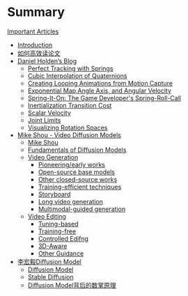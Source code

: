 # Summary

[Important Articles]()

- [Introduction](README.md)
- [如何高效读论文](./ReadPapers.md)
- [Daniel Holden’s Blog]()
  - [Perfect Tracking with Springs](DanielHolden’sBlog/PerfectTrackingwithSprings.md)
  - [Cubic Interpolation of Quaternions](DanielHolden’sBlog/CubicInterpolationofQuaternions.md)
  - [Creating Looping Animations from Motion Capture](DanielHolden’sBlog/CreatingLoopingAnimationsfromMotionCapture.md)
  - [Exponential Map,Angle Axis, and Angular Velocity](DanielHolden’sBlog/ExponentialMapAngleAxisandAngularVelocity.md)
  - [Spring-It-On: The Game Developer's Spring-Roll-Call](DanielHolden’sBlog/Spring-It-OnTheGameDeveloper'sSpring-Roll-Call.md)
  - [Inertialization Transition Cost](DanielHolden’sBlog/InertializationTransitionCost.md)
  - [Scalar Velocity](DanielHolden’sBlog/ScalarVelocity.md)
  - [Joint Limits](DanielHolden’sBlog/JointLimits.md)
  - [Visualizing Rotation Spaces](DanielHolden’sBlog/VisualizingRotationSpaces.md)
- [Mike Shou - Video Diffusion Models]()
  - [Mike Shou](MikeShou-VideoDiffusionModels/MikeShou.md)
  - [Fundamentals of Diffusion Models](MikeShou-VideoDiffusionModels/FundamentalsofDiffusionModels.md)
  - [Video Generation](MikeShou-VideoDiffusionModels/VideoGeneration.md)
    - [Pioneering/early works](MikeShou-VideoDiffusionModels/Pioneeringearlyworks.md)
    - [Open-source base models](MikeShou-VideoDiffusionModels/Open-sourcebasemodels.md)
    - [Other closed-source works](MikeShou-VideoDiffusionModels/Otherclosed-sourceworks.md)
    - [Training-efficient techniques](MikeShou-VideoDiffusionModels/Trainingefficienttechniques.md)
    - [Storyboard](MikeShou-VideoDiffusionModels/Storyboard.md)
    - [Long video generation](MikeShou-VideoDiffusionModels/Longvideogeneration.md)
    - [Multimodal-guided generation](MikeShou-VideoDiffusionModels/Multimodal-guidedgeneration.md)
  - [Video Editing](VideoEditing.md)
    - [Tuning-based](Tuning-based.md)
    - [Training-free](Training-free.md)
    - [Controlled Edifng](ControlledEdifng.md)
    - [3D-Aware](3D-Aware.md)
    - [Other Guidance](OtherGuidance.md)
- [李宏毅Diffusion Model]()
  - [Diffusion Model](DiffusionModel.md)
  - [Stable Diffusion](StableDiffusion.md)
  - [Diffusion Model背后的数掌原理](DiffusionModel背后的数掌原理.md)


  





